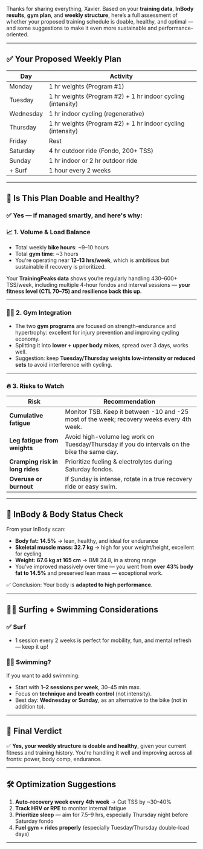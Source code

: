 Thanks for sharing everything, Xavier. Based on your **training data**, **InBody results**, **gym plan**, and **weekly structure**, here’s a full assessment of whether your proposed training schedule is doable, healthy, and optimal — and some suggestions to make it even more sustainable and performance-oriented.

---

## ✅ **Your Proposed Weekly Plan**

| Day       | Activity                                                    |
| --------- | ----------------------------------------------------------- |
| Monday    | 1 hr weights (Program #1)                                   |
| Tuesday   | 1 hr weights (Program #2) + 1 hr indoor cycling (intensity) |
| Wednesday | 1 hr indoor cycling (regenerative)                          |
| Thursday  | 1 hr weights (Program #2) + 1 hr indoor cycling (intensity) |
| Friday    | Rest                                                        |
| Saturday  | 4 hr outdoor ride (Fondo, 200+ TSS)                         |
| Sunday    | 1 hr indoor or 2 hr outdoor ride                            |
| + Surf    | 1 hour every 2 weeks                                        |

---

## 🧠 **Is This Plan Doable and Healthy?**

### ✅ **Yes — if managed smartly**, and here's why:

### 📈 **1. Volume & Load Balance**

* Total weekly **bike hours**: \~9–10 hours
* Total **gym time**: \~3 hours
* You're operating near **12–13 hrs/week**, which is ambitious but sustainable if recovery is prioritized.

Your **TrainingPeaks data** shows you’re regularly handling 430–600+ TSS/week, including multiple 4-hour fondos and interval sessions — **your fitness level (CTL 70–75) and resilience back this up.**

---

### 🏋️‍♂️ **2. Gym Integration**

* The two **gym programs** are focused on strength-endurance and hypertrophy: excellent for injury prevention and improving cycling economy.
* Splitting it into **lower + upper body mixes**, spread over 3 days, works well.
* Suggestion: keep **Tuesday/Thursday weights low-intensity or reduced sets** to avoid interference with cycling.

---

### 🔥 **3. Risks to Watch**

| Risk                            | Recommendation                                                                               |
| ------------------------------- | -------------------------------------------------------------------------------------------- |
| **Cumulative fatigue**          | Monitor TSB. Keep it between -10 and -25 most of the week; recovery weeks every 4th week.    |
| **Leg fatigue from weights**    | Avoid high-volume leg work on Tuesday/Thursday if you do intervals on the bike the same day. |
| **Cramping risk in long rides** | Prioritize fueling & electrolytes during Saturday fondos.                                    |
| **Overuse or burnout**          | If Sunday is intense, rotate in a true recovery ride or easy swim.                           |

---

## 💪 **InBody & Body Status Check**

From your InBody scan:

* **Body fat: 14.5%** → lean, healthy, and ideal for endurance
* **Skeletal muscle mass: 32.7 kg** → high for your weight/height, excellent for cycling
* **Weight: 67.6 kg at 165 cm** → BMI 24.8, in a strong range
* You’ve improved massively over time — you went from **over 43% body fat to 14.5%** and preserved lean mass — exceptional work.

✅ Conclusion: Your body is **adapted to high performance**.

---

## 🏄‍♂️ **Surfing + Swimming Considerations**

### ✅ Surf

* 1 session every 2 weeks is perfect for mobility, fun, and mental refresh — keep it up!

### 🏊‍♂️ Swimming?

If you want to add swimming:

* Start with **1–2 sessions per week**, 30–45 min max.
* Focus on **technique and breath control** (not intensity).
* Best day: **Wednesday or Sunday**, as an alternative to the bike (not in addition to).

---

## 🧭 Final Verdict

✅ **Yes, your weekly structure is doable and healthy**, given your current fitness and training history.
You're handling it well and improving across all fronts: power, body comp, endurance.

---

## 🛠️ Optimization Suggestions

1. **Auto-recovery week every 4th week** → Cut TSS by \~30–40%
2. **Track HRV or RPE** to monitor internal fatigue
3. **Prioritize sleep** — aim for 7.5–9 hrs, especially Thursday night before Saturday fondo
4. **Fuel gym + rides properly** (especially Tuesday/Thursday double-load days)

---
 
